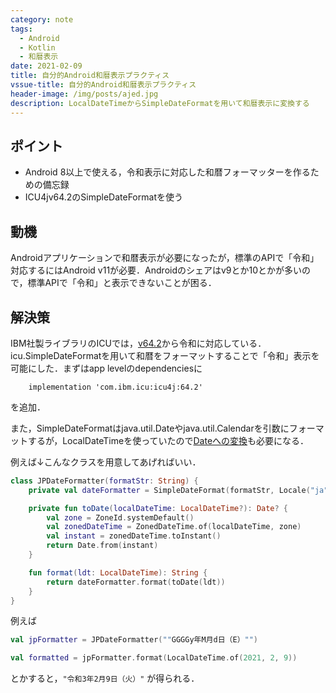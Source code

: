 ```yaml
---
category: note
tags:
  - Android
  - Kotlin
  - 和暦表示
date: 2021-02-09
title: 自分的Android和暦表示プラクティス
vssue-title: 自分的Android和暦表示プラクティス
header-image: /img/posts/ajed.jpg
description: LocalDateTimeからSimpleDateFormatを用いて和暦表示に変換する
---
```


## ポイント

- Android 8以上で使える，令和表示に対応した和暦フォーマッターを作るための備忘録
- ICU4jv64.2のSimpleDateFormatを使う

## 動機

Androidアプリケーションで和暦表示が必要になったが，標準のAPIで「令和」対応するにはAndroid v11が必要．Androidのシェアはv9とか10とかが多いので，標準APIで「令和」と表示できないことが困る．

## 解決策

IBM社製ライブラリのICUでは，[v64.2](http://site.icu-project.org/download/64)から令和に対応している．icu.SimpleDateFormatを用いて和暦をフォーマットすることで「令和」表示を可能にした．まずはapp levelのdependenciesに
```
    implementation 'com.ibm.icu:icu4j:64.2'
```
を追加．

また，SimpleDateFormatはjava.util.Dateやjava.util.Calendarを引数にフォーマットするが，LocalDateTimeを使っていたので[Dateへの変換](https://qiita.com/riekure/items/d83d4ea5d8a19a267453#localdatetime--javautildate)も必要になる．

例えば↓こんなクラスを用意してあげればいい．
```Kotlin
class JPDateFormatter(formatStr: String) {
    private val dateFormatter = SimpleDateFormat(formatStr, Locale("ja", "JP", "JP"))

    private fun toDate(localDateTime: LocalDateTime?): Date? {
        val zone = ZoneId.systemDefault()
        val zonedDateTime = ZonedDateTime.of(localDateTime, zone)
        val instant = zonedDateTime.toInstant()
        return Date.from(instant)
    }

    fun format(ldt: LocalDateTime): String {
        return dateFormatter.format(toDate(ldt))
    }
}
```

例えば

```Kotlin
val jpFormatter = JPDateFormatter(""GGGGy年M月d日（E）"")

val formatted = jpFormatter.format(LocalDateTime.of(2021, 2, 9))
```

とかすると，`"令和3年2月9日（火）"` が得られる．
